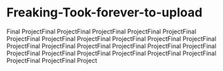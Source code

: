 # Freaking-Took-forever-to-upload
Final ProjectFinal ProjectFinal ProjectFinal ProjectFinal ProjectFinal ProjectFinal ProjectFinal ProjectFinal ProjectFinal ProjectFinal ProjectFinal ProjectFinal ProjectFinal ProjectFinal ProjectFinal ProjectFinal ProjectFinal ProjectFinal ProjectFinal ProjectFinal ProjectFinal ProjectFinal ProjectFinal ProjectFinal ProjectFinal Project

